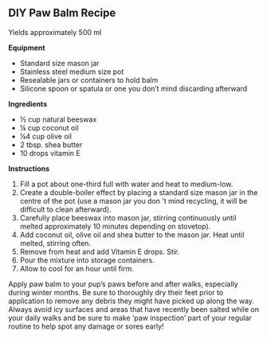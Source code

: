 ## DIY Paw Balm Recipe

Yields approximately 500 ml

__Equipment__

- Standard size mason jar
- Stainless steel medium size pot
- Resealable jars or containers to hold balm
- Silicone spoon or spatula or one you don’t mind discarding afterward

__Ingredients__

- ½ cup natural beeswax
- ¼ cup coconut oil
- ¼4 cup olive oil
- 2 tbsp. shea butter
- 10 drops vitamin E

__Instructions__

1. Fill a pot about one-third full with water and heat to medium-low.
2. Create a double-boiler effect by placing a standard size mason jar in the centre of the pot (use a mason jar you don ’t mind recycling, it will be difficult to clean afterward).
3. Carefully place beeswax into mason jar, stirring continuously until melted approximately 10 minutes depending on stovetop).
4. Add coconut oil, olive oil and shea butter to the mason jar. Heat until melted, stirring often.
5. Remove from heat and add Vitamin E drops. Stir.
6. Pour the mixture into storage containers.
7. Allow to cool for an hour until firm.

Apply paw balm to your pup’s paws before and after walks, especially during winter months. Be sure to thoroughly dry their feet prior to application to remove any debris they might have picked up along the way. Always avoid icy surfaces and areas that have recently been salted while on your daily walks and be sure to make ‘paw inspection’ part of your regular routine to help spot any damage or sores early!

